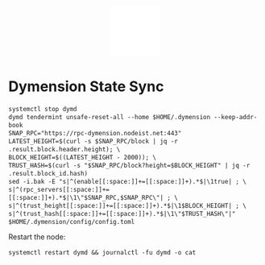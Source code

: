 <p align="center">
  <img height="100" height="auto" src="https://raw.githubusercontent.com/Nodeist/Kurulumlar/main/logos/dymension.png">
</p>


# Dymension State Sync
```
systemctl stop dymd
dymd tendermint unsafe-reset-all --home $HOME/.dymension --keep-addr-book
SNAP_RPC="https://rpc-dymension.nodeist.net:443"
LATEST_HEIGHT=$(curl -s $SNAP_RPC/block | jq -r .result.block.header.height); \
BLOCK_HEIGHT=$((LATEST_HEIGHT - 2000)); \
TRUST_HASH=$(curl -s "$SNAP_RPC/block?height=$BLOCK_HEIGHT" | jq -r .result.block_id.hash)
sed -i.bak -E "s|^(enable[[:space:]]+=[[:space:]]+).*$|\1true| ; \
s|^(rpc_servers[[:space:]]+=[[:space:]]+).*$|\1\"$SNAP_RPC,$SNAP_RPC\"| ; \
s|^(trust_height[[:space:]]+=[[:space:]]+).*$|\1$BLOCK_HEIGHT| ; \
s|^(trust_hash[[:space:]]+=[[:space:]]+).*$|\1\"$TRUST_HASH\"|" $HOME/.dymension/config/config.toml
```

Restart the node:
```
systemctl restart dymd && journalctl -fu dymd -o cat
```
